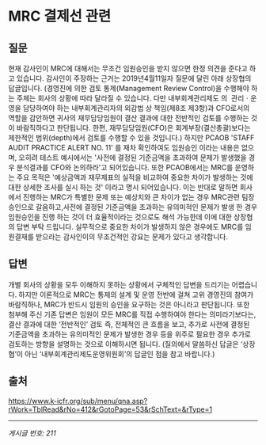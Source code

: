 # MRC 결제선 관련

## 질문
현재 감사인이 MRC에 대해서는 무조건 임원승인을 받지 않으면 한정 의견을 준다고 하고 있습니다.
감사인이 주장하는 근거는 2019년4월11일자 질문에 달린 아래 상장협의 답글입니다.
(경영진에 의한 검토 통제(Management Review Control)을 수행해야 하는 주체는 회사의 상황에 따라 달라질 수 있습니다. 다만 내부회계관리제도 의  관리ㆍ운영을 담당하여야 하는 내부회계관리자의 외감법 상 책임(제8조 제3항)과 CFO로서의 역할을 감안하면 귀사의 재무담당임원이 결산 결과에 대한 전반적인 검토를 수행하는 것이 바람직하다고 판단됩니다. 한편, 재무담당임원(CFO)은 회계부장(결산총괄)보다는 제한적인 범위(depth)에서 검토를 수행할 수 있을 것입니다.)
하지만 PCAOB 'STAFF AUDIT PRACTICE ALERT NO. 11' 를 재차 확인하여도 임원승인 이라는 내용은 없으며, 오히려 테스트 예시에서는 '사전에 결정된 기준금액을 초과하여 문제가 발생했을 경우 분석결과를 CFO와 논의하라'고 되어있습니다.
또한 PCAOB에서는 MRC를 운영하는 주요 목적은 '예상금액과 재무제표의 실적을 비교하여 중요한 차이가 발생하는 것에 대한 상세한 조사를 실시 하는 것' 이라고 명시 되어있습니다.
이는 반대로 말하면 회사에서 진행하는 MRC가 특별한 문제 또는 예상치와 큰 차이가 없는 경우 MRC관련 팀장승인으로 갈음하고,사전에 결정된 기준금액을 초과하는 유의미적인 문제가 발생 한 경우 임원승인을 진행 하는 것이 더 효율적이라는 것으로도 해석 가능한데
이에 대한 상장협의 답변 부탁 드립니다.
실무적으로 중요한 차이가 발생하지 않은 경우에도 MRC를 임원결재를 받으라는 감사인이의 무조건적인 강요는 문제가 있다고 생각합니다.

## 답변
개별 회사의 상황을 모두 이해하지 못하는 상황에서 구체적인 답변을 드리기는 어렵습니다.
하지만 이론적으로 MRC는 통제의 설계 및 운영 전반에 걸쳐 고위 경영진의 참여가 바람직하나, MRC가 반드시 임원의 승인을 요구하는 것은 아니라고 판단됩니다. 또한 첨부해 주신 기존 답변은 임원이 모든 MRC를 직접 수행하여야 한다는 의미라기보다는, 결산 결과에 대한 ‘전반적인’ 검토 즉, 전체적인 큰 흐름을 보고, 추가로 사전에 결정된 기준금액을 초과하는 유의미적인 문제가 발생한 경우 등을 위주로 필요한 경우 추가로 검토하는 방향을 설명하는 것으로 이해하시면 됩니다.
(질의에서 말씀하신 답글은 ‘상장협’이 아닌 ‘내부회계관리제도운영위원회’의 답글인 점을 참고 바랍니다.)

## 출처
https://www.k-icfr.org/sub/menu/qna.asp?rWork=TblRead&rNo=412&rGotoPage=53&rSchText=&rType=1

---
*게시글 번호: 211*
